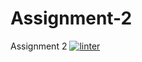 # Assignment-2
Assignment 2
 [![linter](https://github.com/Arvin-Leung/Assignment-2/workflows/linter/badge.svg)](https://github.com/marketplace/actions/super-linter)
